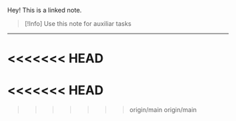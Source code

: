Hey! This is a linked note.

>[!Info]
>Use this note for auxiliar tasks

---

<<<<<<< HEAD
=======


<<<<<<< HEAD
=======




>>>>>>> origin/main
>>>>>>> origin/main
